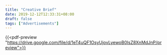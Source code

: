 ```yaml
---
title: "Creative Brief"
date: 2019-12-12T12:33:31+08:00
draft: false
tags: ["Advertisements"]
---
```


{{<pdf-preview "https://drive.google.com/file/d/1eT4uQF1OsyUjovLyewoB0IsZ8XnMdJnP/preview">}}
